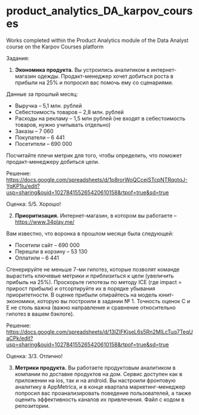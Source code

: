 # product_analytics_DA_karpov_courses
Works completed within the Product Analytics module of the Data Analyst course on the Karpov Courses platform

Задания:
1) **Экономика продукта.** Вы устроились аналитиком в интернет-магазин одежды. Продакт-менеджер хочет добиться роста в прибыли на 25% и попросил вас помочь ему со сценариями.

Данные за прошлый месяц:

- Выручка – 5,1 млн. рублей
- Себестоимость товаров – 2,8 млн. рублей
- Расходы на рекламу – 1,5 млн рублей (не входят в себестоимость товаров, нужно учитывать отдельно)
- Заказы – 7 060
- Покупатели – 6 441
- Посетители – 690 000

Посчитайте плечи метрик для того, чтобы определить, что поможет продакт-менеджеру добиться цели.

Решение: https://docs.google.com/spreadsheets/d/1p8rorWoQCcejSTcpNTRqotqJ-YqKP1Iu/edit?usp=sharing&ouid=102784155265420610158&rtpof=true&sd=true

Оценка: 5/5. Хорошо!

2) **Приоритизация.** Интернет-магазин, в котором вы работаете – https://www.34play.me/ 

Вам известно, что воронка в прошлом месяце была следующей:

- Посетили сайт – 690 000
- Перешли в корзину – 53 130
- Оплатили – 6 441

Сгенерируйте не меньше 7-ми гипотез, которые позволят команде вырастить ключевые метрики и приблизиться к цели  (увеличить прибыль на 25%). Проскорьте гипотезы по методу ICE (где impact = прирост прибыли) и отсортируйте их в порядке убывания  приоритетности. В оценке прибыли опирайтесь на модель юнит-экономики, которую вы построили в задании № 1. Точность оценок C и E не столь важна (важно направление и сравнение относительно гипотез в вашем бэклоге).  

Решение: https://docs.google.com/spreadsheets/d/13lZIFKjseL6s5Rn2MILcTuq7TeqUaCPk/edit?usp=sharing&ouid=102784155265420610158&rtpof=true&sd=true

Оценка: 3/3. Отлично!

3) **Метрики продукта.** Вы работаете продуктовым аналитиком в компании по доставке продуктов на дом. Сервис доступен как в приложении на ios, так и на android. Вы настроили фронтовую аналитику в AppMetrica, и в конце квартала маркетинг-менеджер попросил вас проанализировать поведение пользователей, а также оценить эффективность каналов их привлечения. Файл с кодом в репозитории.
   
